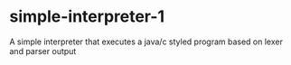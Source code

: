 # simple-interpreter-1
A simple interpreter that executes a java/c styled program based on lexer and parser output
